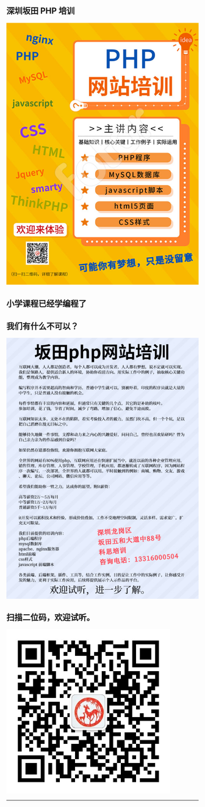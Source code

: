 ## 深圳坂田 PHP 培训

![Image](./php_face.jpg)

## 小学课程已经学编程了
## 我们有什么不可以？

![Image](./php_back.jpg)

## 扫描二位码，欢迎试听。

![Image](./weichat.jpg)

****